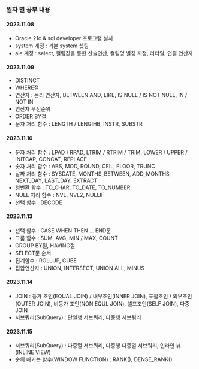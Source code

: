 ### 일자 별 공부 내용

#### 2023.11.08
   -  Oracle 21c & sql developer 프로그램 설치
   -  system 계정 : 기본 system 셋팅
   -  aie 계정 : select, 컬럼값을 통한 산술연산, 컬럼명 별칭 지정, 리터럴, 연결 연산자

#### 2023.11.09
   -  DISTINCT
   -  WHERE절
   -  연산자 : 논리 연산자, BETWEEN AND, LIKE, IS NULL / IS NOT NULL, IN / NOT IN
   -  연산자 우선순위
   -  ORDER BY절
   -  문자 처리 함수 : LENGTH / LENGIHB, INSTR, SUBSTR

#### 2023.11.10
   -  문자 처리 함수 : LPAD / RPAD, LTRIM / RTRIM / TRIM, LOWER / UPPER / INITCAP, CONCAT, REPLACE
   -  숫자 처리 함수 : ABS, MOD, ROUND, CEIL, FLOOR, TRUNC
   -  날짜 처리 함수 : SYSDATE, MONTHS_BETWEEN, ADD_MONTHS, NEXT_DAY, LAST_DAY, EXTRACT
   -  형변환 함수 : TO_CHAR, TO_DATE, TO_NUMBER
   -   NULL 처리 함수 : NVL, NVL2, NULLIF
   -   선택 함수 : DECODE

#### 2023.11.13
   - 선택 함수 : CASE WHEN THEN ... END문
   - 그룹 함수 : SUM, AVG, MIN / MAX, COUNT
   - GROUP BY절, HAVING절
   - SELECT문 순서
   - 집계함수 : ROLLUP, CUBE
   - 집합연산자 : UNION, INTERSECT, UNION ALL, MINUS

#### 2023.11.14
   - JOIN : 등가 조인(EQUAL JOIN) / 내부조인(INNER JOIN), 포괄조인 / 외부조인(OUTER JOIN), 비등가 조인(NON EQUL JOIN), 셀프조인(SELF JOIN), 다중 JOIN
   - 서브쿼리(SubQuery) : 단일행 서브쿼리, 다중행 서브쿼리

#### 2023.11.15
   - 서브쿼리(SubQuery) : 다중열 서브쿼리, 다중행 다중열 서브쿼리, 인라인 뷰(INLINE VIEW)
   - 순위 매기는 함수(WINDOW FUNCTION) : RANK(), DENSE_RANK()
